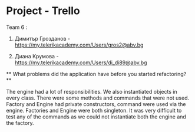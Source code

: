 # Project - Trello

Team 6 :
1.	Димитър Грозданов  - https://my.telerikacademy.com/Users/gros2@abv.bg

2.	Диана Крумова - https://my.telerikacademy.com/Users/di_di89@abv.bg

** What problems did the application have before you started refactoring? **

The engine had a lot of responsibilities. We also instantiated objects in every class.   There were some methods  and commands that were not used. Factory and Engine had private constructors, command were used via the engine.  Factories and Engine were both singleton.
It was very difficult to test any of the commands as we could not instantiate both the engine and the factory.
